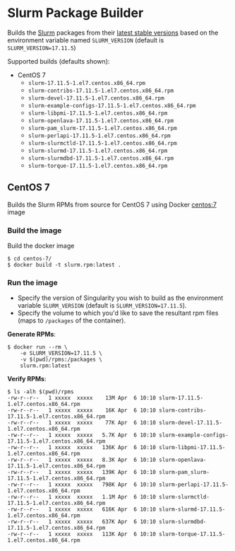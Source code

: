 # Slurm Package Builder

Builds the [Slurm](https://www.schedmd.com/index.php) packages from their [latest stable versions](https://www.schedmd.com/downloads.php) based on the environment variable named `SLURM_VERSION` (default is `SLURM_VERSION=17.11.5`)

Supported builds (defaults shown):

- CentOS 7 
	- `slurm-17.11.5-1.el7.centos.x86_64.rpm`
	- `slurm-contribs-17.11.5-1.el7.centos.x86_64.rpm`
	- `slurm-devel-17.11.5-1.el7.centos.x86_64.rpm`
	- `slurm-example-configs-17.11.5-1.el7.centos.x86_64.rpm`
	- `slurm-libpmi-17.11.5-1.el7.centos.x86_64.rpm`
	- `slurm-openlava-17.11.5-1.el7.centos.x86_64.rpm`
	- `slurm-pam_slurm-17.11.5-1.el7.centos.x86_64.rpm`
	- `slurm-perlapi-17.11.5-1.el7.centos.x86_64.rpm`
	- `slurm-slurmctld-17.11.5-1.el7.centos.x86_64.rpm`
	- `slurm-slurmd-17.11.5-1.el7.centos.x86_64.rpm`
	- `slurm-slurmdbd-17.11.5-1.el7.centos.x86_64.rpm`
	- `slurm-torque-17.11.5-1.el7.centos.x86_64.rpm`

## CentOS 7

Builds the Slurm RPMs from source for CentOS 7 using Docker [centos:7](https://hub.docker.com/_/centos/) image

### Build the image

Build the docker image

```
$ cd centos-7/
$ docker build -t slurm.rpm:latest .
```

### Run the image 

- Specify the version of Singularity you wish to build as the environment variable `SLURM_VERSION` (default is `SLURM_VERSION=17.11.5`).
- Specify the volume to which you'd like to save the resultant rpm files (maps to `/packages` of the container).


**Generate RPMs**:

```
$ docker run --rm \
	-e SLURM_VERSION=17.11.5 \
	-v $(pwd)/rpms:/packages \
	slurm.rpm:latest
```

**Verify RPMs**:

```console
$ ls -alh $(pwd)/rpms
-rw-r--r--   1 xxxxx  xxxxx    13M Apr  6 10:10 slurm-17.11.5-1.el7.centos.x86_64.rpm
-rw-r--r--   1 xxxxx  xxxxx    16K Apr  6 10:10 slurm-contribs-17.11.5-1.el7.centos.x86_64.rpm
-rw-r--r--   1 xxxxx  xxxxx    77K Apr  6 10:10 slurm-devel-17.11.5-1.el7.centos.x86_64.rpm
-rw-r--r--   1 xxxxx  xxxxx   5.7K Apr  6 10:10 slurm-example-configs-17.11.5-1.el7.centos.x86_64.rpm
-rw-r--r--   1 xxxxx  xxxxx   136K Apr  6 10:10 slurm-libpmi-17.11.5-1.el7.centos.x86_64.rpm
-rw-r--r--   1 xxxxx  xxxxx   8.3K Apr  6 10:10 slurm-openlava-17.11.5-1.el7.centos.x86_64.rpm
-rw-r--r--   1 xxxxx  xxxxx   139K Apr  6 10:10 slurm-pam_slurm-17.11.5-1.el7.centos.x86_64.rpm
-rw-r--r--   1 xxxxx  xxxxx   798K Apr  6 10:10 slurm-perlapi-17.11.5-1.el7.centos.x86_64.rpm
-rw-r--r--   1 xxxxx  xxxxx   1.1M Apr  6 10:10 slurm-slurmctld-17.11.5-1.el7.centos.x86_64.rpm
-rw-r--r--   1 xxxxx  xxxxx   616K Apr  6 10:10 slurm-slurmd-17.11.5-1.el7.centos.x86_64.rpm
-rw-r--r--   1 xxxxx  xxxxx   637K Apr  6 10:10 slurm-slurmdbd-17.11.5-1.el7.centos.x86_64.rpm
-rw-r--r--   1 xxxxx  xxxxx   113K Apr  6 10:10 slurm-torque-17.11.5-1.el7.centos.x86_64.rpm
```
